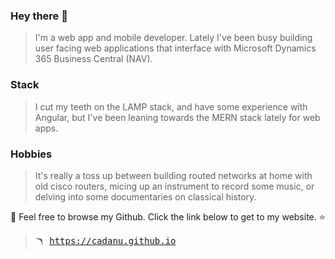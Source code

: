 ### Hey there 👋
> I'm a web app and mobile developer. Lately I've been busy building user facing web applications that interface with Microsoft Dynamics 365 Business Central (NAV).

### Stack
> I cut my teeth on the LAMP stack, and have some experience with Angular, but I've been leaning towards the MERN stack lately for web apps.

### Hobbies
> It's really a toss up between building routed networks at home with old cisco routers, micing up an instrument to record some music, or delving into some documentaries on classical history.

💫 Feel free to browse my Github. Click the link below to get to my website. ⭐<br>
> <pre>🪃 <a href="cadanu.github.io">https://cadanu.github.io</a></pre>

<!--
**cadanu/cadanu** is a ✨ _special_ ✨ repository because its `README.md` (this file) appears on your GitHub profile.

Here are some ideas to get you started:

- 🔭 I’m currently working on ...
- 🌱 I’m currently learning ...
- 👯 I’m looking to collaborate on ...
- 🤔 I’m looking for help with ...
- 💬 Ask me about ...
- 📫 How to reach me: ...
- 😄 Pronouns: ...
- ⚡ Fun fact: ...
-->
